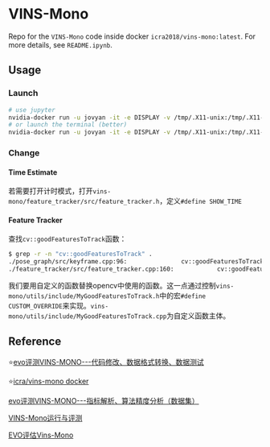 # VINS-Mono

Repo for the `VINS-Mono` code inside docker `icra2018/vins-mono:latest`. For more details, see `README.ipynb`.

## Usage

### Launch

```bash
# use jupyter
nvidia-docker run -u jovyan -it -e DISPLAY -v /tmp/.X11-unix:/tmp/.X11-unix -v /home/shuyuan-19/dataset/Euroc:/dataset icra2018/vins-mono:v1 jupyter lab --no-browser --ip=0.0.0.0 --NotebookApp.token='' --allow-root
# or launch the terminal (better)
nvidia-docker run -u jovyan -it -e DISPLAY -v /tmp/.X11-unix:/tmp/.X11-unix -v /home/shuyuan-19/dataset/Euroc:/dataset icra2018/vins-mono:v1 
```

### Change

#### Time Estimate

若需要打开计时模式，打开`vins-mono/feature_tracker/src/feature_tracker.h`，定义`#define SHOW_TIME`

#### Feature Tracker

查找`cv::goodFeaturesToTrack`函数：

```bash
$ grep -r -n "cv::goodFeaturesToTrack" .
./pose_graph/src/keyframe.cpp:96:               cv::goodFeaturesToTrack(image, tmp_pts, 500, 0.01, 10);
./feature_tracker/src/feature_tracker.cpp:160:            cv::goodFeaturesToTrack(forw_img, n_pts, MAX_CNT - forw_pts.size(), 0.01, MIN_DIST, mask); // TODO
```

我们要用自定义的函数替换opencv中使用的函数。这一点通过控制`vins-mono/utils/include/MyGoodFeaturesToTrack.h`中的宏`#define CUSTOM_OVERRIDE`来实现。`vins-mono/utils/include/MyGoodFeaturesToTrack.cpp`为自定义函数主体。

## Reference

:star:[evo评测VINS-MONO---代码修改、数据格式转换、数据测试](https://blog.csdn.net/xiaojinger_123/article/details/120141017)

:star:[icra/vins-mono docker](https://hub.docker.com/r/icra2018/vins-mono)

[evo评测VINS-MONO---指标解析、算法精度分析（数据集）](https://blog.csdn.net/xiaojinger_123/article/details/120269185)

[VINS-Mono运行与评测](https://rupingcen.blog.csdn.net/article/details/110485772)

[EVO评估Vins-Mono](https://blog.csdn.net/weixin_41954990/article/details/127845403)
